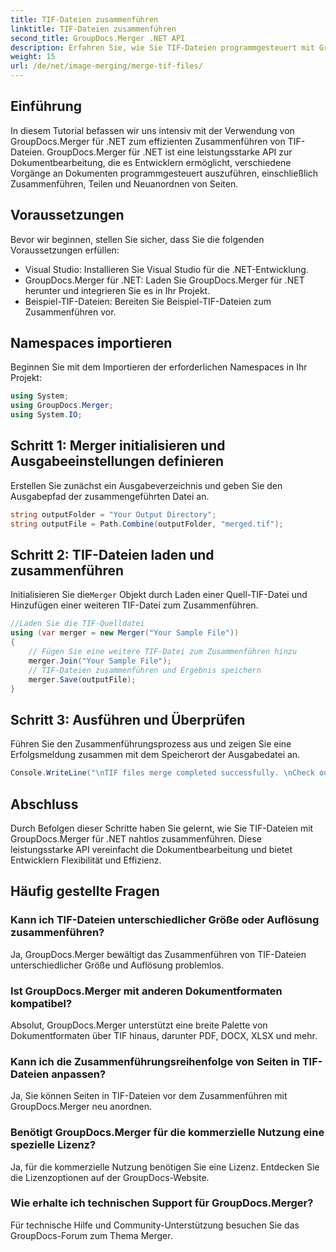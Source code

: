 ```yaml
---
title: TIF-Dateien zusammenführen
linktitle: TIF-Dateien zusammenführen
second_title: GroupDocs.Merger .NET API
description: Erfahren Sie, wie Sie TIF-Dateien programmgesteuert mit GroupDocs.Merger für .NET zusammenführen. Effiziente Dokumentbearbeitungs-API für .NET-Entwickler.
weight: 15
url: /de/net/image-merging/merge-tif-files/
---
```

## Einführung
In diesem Tutorial befassen wir uns intensiv mit der Verwendung von GroupDocs.Merger für .NET zum effizienten Zusammenführen von TIF-Dateien. GroupDocs.Merger für .NET ist eine leistungsstarke API zur Dokumentbearbeitung, die es Entwicklern ermöglicht, verschiedene Vorgänge an Dokumenten programmgesteuert auszuführen, einschließlich Zusammenführen, Teilen und Neuanordnen von Seiten.
## Voraussetzungen
Bevor wir beginnen, stellen Sie sicher, dass Sie die folgenden Voraussetzungen erfüllen:
- Visual Studio: Installieren Sie Visual Studio für die .NET-Entwicklung.
- GroupDocs.Merger für .NET: Laden Sie GroupDocs.Merger für .NET herunter und integrieren Sie es in Ihr Projekt.
- Beispiel-TIF-Dateien: Bereiten Sie Beispiel-TIF-Dateien zum Zusammenführen vor.

## Namespaces importieren
Beginnen Sie mit dem Importieren der erforderlichen Namespaces in Ihr Projekt:
```csharp
using System; 
using GroupDocs.Merger;
using System.IO;
```
## Schritt 1: Merger initialisieren und Ausgabeeinstellungen definieren
Erstellen Sie zunächst ein Ausgabeverzeichnis und geben Sie den Ausgabepfad der zusammengeführten Datei an.
```csharp
string outputFolder = "Your Output Directory";
string outputFile = Path.Combine(outputFolder, "merged.tif");
```
## Schritt 2: TIF-Dateien laden und zusammenführen
 Initialisieren Sie die`Merger` Objekt durch Laden einer Quell-TIF-Datei und Hinzufügen einer weiteren TIF-Datei zum Zusammenführen.
```csharp
//Laden Sie die TIF-Quelldatei
using (var merger = new Merger("Your Sample File"))
{
    // Fügen Sie eine weitere TIF-Datei zum Zusammenführen hinzu
    merger.Join("Your Sample File");
    // TIF-Dateien zusammenführen und Ergebnis speichern
    merger.Save(outputFile);
}
```
## Schritt 3: Ausführen und Überprüfen
Führen Sie den Zusammenführungsprozess aus und zeigen Sie eine Erfolgsmeldung zusammen mit dem Speicherort der Ausgabedatei an.
```csharp
Console.WriteLine("\nTIF files merge completed successfully. \nCheck output in {0}", outputFolder);
```

## Abschluss
Durch Befolgen dieser Schritte haben Sie gelernt, wie Sie TIF-Dateien mit GroupDocs.Merger für .NET nahtlos zusammenführen. Diese leistungsstarke API vereinfacht die Dokumentbearbeitung und bietet Entwicklern Flexibilität und Effizienz.

## Häufig gestellte Fragen
### Kann ich TIF-Dateien unterschiedlicher Größe oder Auflösung zusammenführen?
Ja, GroupDocs.Merger bewältigt das Zusammenführen von TIF-Dateien unterschiedlicher Größe und Auflösung problemlos.
### Ist GroupDocs.Merger mit anderen Dokumentformaten kompatibel?
Absolut, GroupDocs.Merger unterstützt eine breite Palette von Dokumentformaten über TIF hinaus, darunter PDF, DOCX, XLSX und mehr.
### Kann ich die Zusammenführungsreihenfolge von Seiten in TIF-Dateien anpassen?
Ja, Sie können Seiten in TIF-Dateien vor dem Zusammenführen mit GroupDocs.Merger neu anordnen.
### Benötigt GroupDocs.Merger für die kommerzielle Nutzung eine spezielle Lizenz?
Ja, für die kommerzielle Nutzung benötigen Sie eine Lizenz. Entdecken Sie die Lizenzoptionen auf der GroupDocs-Website.
### Wie erhalte ich technischen Support für GroupDocs.Merger?
Für technische Hilfe und Community-Unterstützung besuchen Sie das GroupDocs-Forum zum Thema Merger.
